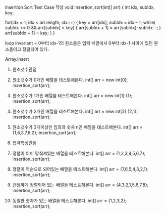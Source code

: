  insertion Sort Test Case 작성
 void insertion_sort(int[] arr) {
   int idx, subIdx, key;

   for(idx = 1; idx < arr.length; idx++) {
    key = arr[idx];
    subIdx = idx – 1;
    while( subIdx >= 0 && arr[subIdx] > key) {
      arr[subIdx + 1] = arr[subIdx];
      subIdx--;
    }
   arr[subIdx + 1] = key;
   }
 }
 
 loop invariant = 0부터 idx-1의 원소들은 입력 배열에서 0부터 idx-1
사이에 있던 원소들이고 정렬되어 있다.
 
 Array.insert
 1. 원소갯수관점
  1. 원소갯수가 0개인 배열을 테스트해본다.
    int[] arr = new int[0];
    insertion_sort(arr);
    
  2. 원소갯수가 1개인 배열을 테스트해본다.
    int[] arr = new int[1] {1};
    insertion_sort(arr);
  3. 원소갯수가 2개인 배열을 테스트해본다.
    int[] arr = new int[2] {2,1};
    insertion_sort(arr);
  4. 원소갯수가 3개이상인 임의의 숫자 n인 배열을 테스트해본다.
    int[] arr = {1,6,3,7,8,2};
    insertion_sort(arr);
 2. 입력특성관점
  1. 정렬이 이미 맞춰져있는 배열을 테스트해본다.
    int[] arr = {1,2,3,4,5,6,7};
    insertion_sort(arr);
  2. 정렬이 역순으로 되어있는 배열을 테스트해본다.
    int[] arr = {7,6,5,4,3,2,1};
    insertion_sort(arr);
  3. 랜덤하게 정렬되어 있는 배열을 테스트해본다.
    int[] arr = {4,3,2,1,5,6,7,8};
    insertion_sort(arr);
  4. 동일한 숫자가 있는 배열을 테스트해본다.
  	int[] arr = {1,2,3,2};
  	insertion_sort(arr);
  	
    
    
    